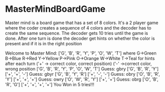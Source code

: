 # MasterMindBoardGame
Master mind is a board game that has a set of 8 colors. It's a 2 player game where the coder creates a sequence of 4 colors and the decoder has to create the same sequence. The decoder gets 10 tries until the game is done. After one turn is done the decoder get hints on whether the color is present and if it is in the right position


Welcome to Master Mind:
['G', 'B', 'R', 'Y', 'P', 'O', 'W', 'T']
where G->Green B->Blue R->Red Y->Yellow P->Pink O->Orange W->White T->Teal
for hints after each turn
('+' -> correct color, correct position)
('-' ->correct color, wrong position
['G', 'B', 'R', 'Y', 'P', 'O', 'W', 'T']
Guess: gbry
['G', 'B', 'R', 'Y'] ['+', '+', '-']
Guess: gbyr
['G', 'B', 'Y', 'R'] ['+', '-', '-']
Guess: obry
['O', 'B', 'R', 'Y'] ['+', '+', '+']
Guess: owry
['O', 'W', 'R', 'Y'] ['+', '+']
Guess: obrg
['O', 'B', 'R', 'G'] ['+', '+', '+', '+']
You Won in 5 tries!!!
